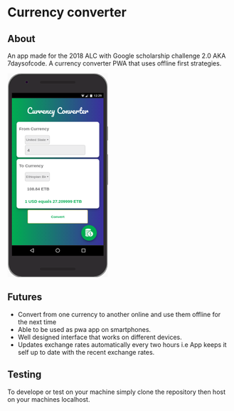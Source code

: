 # Currency converter

## About
An app made for the 2018 ALC with Google scholarship challenge 2.0 AKA 7daysofcode.
A currency converter PWA that uses offline first strategies.

![Demo Picture](Demo/Demo.png)

## Futures
- Convert from one currency to another online and use them offline for the next time
- Able to be used as pwa app on smartphones.
- Well designed interface that works on different devices.
- Updates exchange rates automatically every two hours i.e App keeps it self up to date with the recent exchange rates. 

## Testing
To develope or test on your machine simply clone the repository then host on your machines localhost.